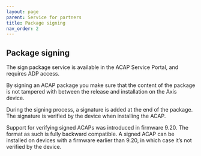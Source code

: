 ```yaml
---
layout: page
parent: Service for partners
title: Package signing
nav_order: 2
---
```


## Package signing
The sign package service is available in the ACAP Service Portal, and requires ADP access.

By signing an ACAP package you make sure that the content of the package is not tampered with between the release and installation on the Axis device.

During the signing process, a signature is added at the end of the package. The signature is verified by the device when installing the ACAP.

Support for verifying signed ACAPs was introduced in firmware 9.20. The format as such is fully backward compatible. A signed ACAP can be installed on devices with a firmware earlier than 9.20, in which case it’s not verified by the device.


